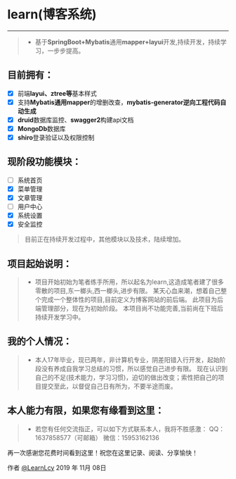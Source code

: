 # learn(博客系统)

------
> * 基于**SpringBoot+Mybatis**通用**mapper+layui**开发,持续开发，持续学习，一步步提高。

## 目前拥有：
- [x] 前端**layui、ztree等**基本样式
- [x] 支持**Mybatis通用mapper**的增删改查，**mybatis-generator逆向工程代码自动生成**
- [x] **druid**数据库监控、**swagger2**构建api文档
- [x] **MongoDb**数据库
- [x] **shiro**登录验证以及权限控制

## 现阶段功能模块：
- [ ] 系统首页
- [x] 菜单管理
- [x] 文章管理
- [ ] 用户中心
- [x] 系统设置
- [x] 安全监控
> 目前正在持续开发过程中，其他模块以及技术，陆续增加。

## 项目起始说明：
> * 项目开始初始为笔者练手所用，所以起名为learn,这造成笔者建了很多零散的项目,东一榔头,西一榔头,进步有限。
某天心血来潮，想着自己整个完成一个整体性的项目,目前定义为博客网站的前后端。
此项目为后端管理部分，现在为初始阶段。
本项目尚不功能完善,当前尚在下班后持续开发学习中。


## 我的个人情况：
> * 本人17年毕业，现已两年，非计算机专业，阴差阳错入行开发，起始阶段没有养成自我学习总结的习惯，所以感觉自己进步有限。
现在认识到自己的不足(技术能力，学习习惯)，迫切的做出改变；索性把自己的项目提交至此，以督促自己日有所为，不要半途而废。

## 本人能力有限，如果您有缘看到这里：
> * 若您有任何交流指正，可以如下方式联系本人，我将不胜感激：
QQ：1637858577（可邮箱）
微信：15953162136



再一次感谢您花费时间看到这里！祝您在这里记录、阅读、分享愉快！

作者 [@LearnLcy][1]
2019 年 11月 08日    


  [1]: https://github.com/learnerLcy/learn
